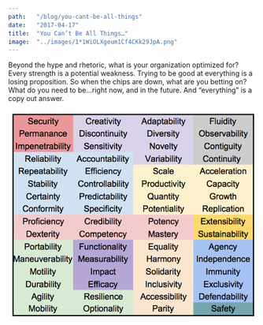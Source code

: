 ```yaml
---
path:	"/blog/you-cant-be-all-things"
date:	"2017-04-17"
title:	"You Can’t Be All Things…"
image:	"../images/1*1WiOLXgeum1Cf4CKk29JpA.png"
---
```


Beyond the hype and rhetoric, what is your organization optimized for? Every strength is a potential weakness. Trying to be good at everything is a losing proposition. So when the chips are down, what are you betting on? What do you need to be…right now, and in the future. And “everything” is a copy out answer.

![](../images/1*1WiOLXgeum1Cf4CKk29JpA.png)